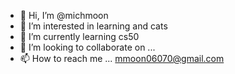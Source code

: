 - 👋 Hi, I’m @michmoon
- 👀 I’m interested in learning and cats
- 🌱 I’m currently learning cs50
- 💞️ I’m looking to collaborate on ...
- 📫 How to reach me ... mmoon06070@gmail.com

<!---
michmoon/michmoon is a ✨ special ✨ repository because its `README.md` (this file) appears on your GitHub profile.
You can click the Preview link to take a look at your changes.
--->
